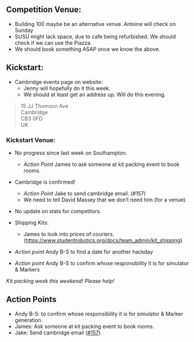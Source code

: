 ## Competition Venue:
- Building 100 maybe be an alternative venue. Antoine will check on Sunday
- SUSU might lack space, due to cafe being refurbished. We should check if we can use the Piazza.
- We should book something ASAP once we know the above.


## Kickstart:
- Cambridge events page on website:
  - Jenny will hopefully do it this week.
  - We should at least get an address up. Will do this evening.

> 15 JJ Thomson Ave  
Cambridge  
CB3 0FD  
UK

### Kickstart Venue:
- No progress since last week on Southampton.
  - *Action Point* James to ask someone at kit packing event to book rooms.
- Cambridge is confirmed!
  - *Action Point* Jake to send cambridge email. (#157)
  - We need to tell David Massey that we don’t need him (for a venue).

- No update on stats for competitors.
- Shipping Kits:
  - James to look into prices of couriers. (https://www.studentrobotics.org/docs/team_admin/kit_shipping)

- *Action point* Andy B-S to find a date for another hackday
- *Action point* Andy B-S to confirm whose responsibility it is for simulator & Markers

*Kit packing week this weekend! Please help!*

## Action Points
- Andy B-S: to confirm whose responsibility it is for simulator & Marker generation.
- James: Ask someone at kit packing event to book rooms.
- Jake: Send cambridge email ([#157](https://github.com/srobo/competition-team-minutes/issues/157))
